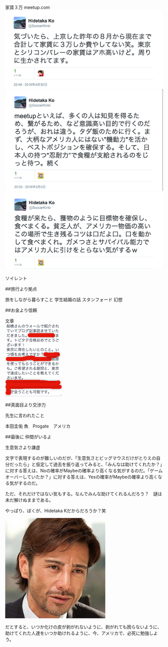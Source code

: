 
家賃３万
meetup.com<br>
![](images/nohouse.png)<br>
![](images/survival1.png)<br>
![](images/survival2.png)


ソイレント

##旅行より拠点

旅をしながら暮らすこと
学生結婚の話
スタンフォード
幻想

##お金より信頼

文章<br>
![](images/tobitate-siliconvalley.png)

##真面目より交渉力


先生に言われたこと

本田圭佑
魚　Progate　アメリカ



##最後に
仲間がいるよ

生意気さより謙虚

文字で表現するのが難しいのだが、「生意気さとビッグマウスだけがとりえの自分だったら」と仮定して過去を振り返ってみると、「みんなは助けてくれたか？」に対する答えは、Noの確率がMaybeの確率より高くなる気がするのだ。「ゲームオーバーしていたか？」に対する答えは、Yesの確率がMaybeの確率より高くなる気がするのだ。



ただ、それだけではない気もする。なんでみんな助けてくれるんだろう？　謎は未だ解けぬままである。


やっぱり、ぼくが、Hidetaka Kだからだろうか？笑

![](images/hidetaka-k.png)

だとすると、いつか化けの皮が剥がれないように、剥がれても困らないように、助けてくれた人達をいつか助けれるように、今、アメリカで、必死に勉強しよう。
